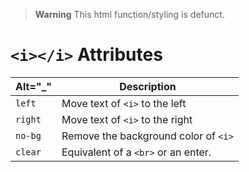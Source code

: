 > **Warning** This html function/styling is defunct.

# `<i></i>` Attributes

| Alt="\_" | Description |
| --- | --- |
| `left` | Move text of `<i>` to the left |
| `right` | Move text of `<i>` to the right |
| `no-bg` | Remove the background color of `<i>` |
| `clear` | Equivalent of a `<br>` or an enter. |